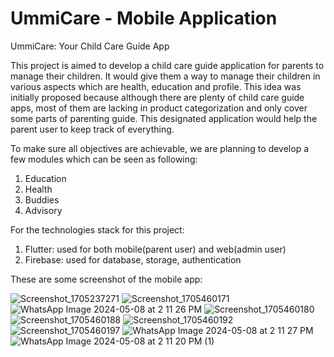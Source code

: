 # UmmiCare - Mobile Application

UmmiCare: Your Child Care Guide App

This project is aimed to develop a child care guide application for parents to manage their children. It would give them a way to manage their children in various aspects which are health, education and profile. This idea was initially proposed because although there are plenty of child care guide apps, most of them are lacking in product categorization and only cover some parts of parenting guide. This designated application would help the parent user to keep track of everything.

To make sure all objectives are achievable, we are planning to develop a few modules which can be seen as following: 
1. Education
2. Health
3. Buddies
4. Advisory

For the technologies stack for this project:
1. Flutter: used for both mobile(parent user) and web(admin user)
2. Firebase: used for database, storage, authentication

These are some screenshot of the mobile app:

![Screenshot_1705237271](https://github.com/user-attachments/assets/e73daea3-4ca1-4fca-90a3-00cc55bd9f25)
![Screenshot_1705460171](https://github.com/user-attachments/assets/94f06097-c888-4f13-8be2-820df08c27e8)
![WhatsApp Image 2024-05-08 at 2 11 26 PM](https://github.com/user-attachments/assets/ab8bccb4-fdac-42f3-be0f-548bc5ccfd7d)
![Screenshot_1705460180](https://github.com/user-attachments/assets/f6cb653e-1de0-4886-8348-5fcced0cf80f)
![Screenshot_1705460188](https://github.com/user-attachments/assets/28ed932d-35ad-469d-b89a-c959b1a2373b)
![Screenshot_1705460192](https://github.com/user-attachments/assets/febf350d-b802-49ea-81a5-6287254dded3)
![Screenshot_1705460197](https://github.com/user-attachments/assets/6cd5c52e-81ac-4477-acce-370729e114ff)
![WhatsApp Image 2024-05-08 at 2 11 27 PM](https://github.com/user-attachments/assets/1af74718-18ad-4892-ace9-616060dd6227)
![WhatsApp Image 2024-05-08 at 2 11 20 PM (1)](https://github.com/user-attachments/assets/dd347df6-3c35-4cd2-8f4f-20b61114c8f0)
